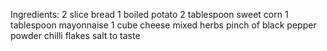 Ingredients:
2 slice bread
1 boiled potato
2 tablespoon sweet corn
1 tablespoon mayonnaise
1 cube cheese
mixed herbs
pinch of black pepper powder
chilli flakes
salt to taste